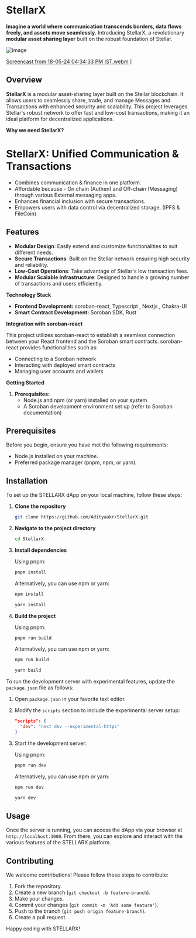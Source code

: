 # StellarX

**Imagine a world where communication transcends borders, data flows freely, and assets move seamlessly.** Introducing StellarX, a revolutionary **modular asset sharing layer** built on the robust foundation of Stellar. 

![image](https://github.com/Adityaakr/StellarX/assets/128833380/a6cbc2b7-de0d-454a-8051-e1175f789920)


[Screencast from 18-05-24 04:34:33 PM IST.webm](https://github.com/Adityaakr/StellarX/assets/128833380/bf6e316e-7814-41d9-aafb-53cb743d4a4d)
]

## Overview

**StellarX** is a modular asset-sharing layer built on the Stellar blockchain. It allows users to seamlessly share, trade, and manage Messages and Transactions with enhanced security and scalability. This project leverages Stellar's robust network to offer fast and low-cost transactions, making it an ideal platform for decentralized applications.

**Why we need StellarX?**

# StellarX: Unified Communication & Transactions

- Combines communication & finance in one platform.
- Affordable because - On chain (Authen) and Off-chain (Messaging) through various External messaging apps.
- Enhances financial inclusion with secure transactions.
- Empowers users with data control via decentralized storage. (IPFS & FileCoin)


## Features

- **Modular Design**: Easily extend and customize functionalities to suit different needs.
- **Secure Transactions**: Built on the Stellar network ensuring high security and reliability.
- **Low-Cost Operations**: Take advantage of Stellar's low transaction fees.
- **Modular Scalable Infrastructure**: Designed to handle a growing number of transactions and users efficiently.

**Technology Stack**

* **Frontend Development:** soroban-react, Typescript , Nextjs , Chakra-UI
* **Smart Contract Development:** Soroban SDK, Rust

**Integration with soroban-react**

This project utilizes soroban-react to establish a seamless connection between your React frontend and the Soroban smart contracts. soroban-react provides functionalities such as:

* Connecting to a Soroban network
* Interacting with deployed smart contracts
* Managing user accounts and wallets

**Getting Started**

1. **Prerequisites:**
    * Node.js and npm (or yarn) installed on your system
    * A Soroban development environment set up (refer to Soroban documentation)

## Prerequisites

Before you begin, ensure you have met the following requirements:
- Node.js installed on your machine.
- Preferred package manager (pnpm, npm, or yarn).

## Installation

To set up the STELLARX dApp on your local machine, follow these steps:

1. **Clone the repository**

    ```bash
    git clone https://github.com/Adityaakr/StellarX.git
    ```

2. **Navigate to the project directory**

    ```bash
    cd StellarX
    ```

3. **Install dependencies**

    Using pnpm:

    ```bash
    pnpm install
    ```

    Alternatively, you can use npm or yarn:

    ```bash
    npm install
    ```

    ```bash
    yarn install
    ```

4. **Build the project**

    Using pnpm:

    ```bash
    pnpm run build
    ```

    Alternatively, you can use npm or yarn:

    ```bash
    npm run build
    ```

    ```bash
    yarn build
    ```
    
To run the development server with experimental features, update the `package.json` file as follows:

1. Open `package.json` in your favorite text editor.
2. Modify the `scripts` section to include the experimental server setup:

    ```json
    "scripts": {
      "dev": "next dev --experimental-https"
    }
    ```

3. Start the development server:

    Using pnpm:

    ```bash
    pnpm run dev
    ```

    Alternatively, you can use npm or yarn:

    ```bash
    npm run dev
    ```

    ```bash
    yarn dev
    ```

## Usage

Once the server is running, you can access the dApp via your browser at `http://localhost:3000`. From there, you can explore and interact with the various features of the STELLARX platform.

## Contributing

We welcome contributions! Please follow these steps to contribute:

1. Fork the repository.
2. Create a new branch (`git checkout -b feature-branch`).
3. Make your changes.
4. Commit your changes (`git commit -m 'Add some feature'`).
5. Push to the branch (`git push origin feature-branch`).
6. Create a pull request.

Happy coding with STELLARX!

